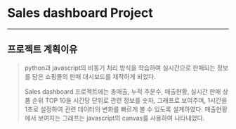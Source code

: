 # Sales dashboard Project
------------------
## 프로젝트 계획이유
> python과 javascript의 비동기 처리 방식을 학습하여 실시간으로 판매되는 정보를 담은 쇼핑몰의 판매 대시보드를 제작하게 되었다.
>
> Sales dashboard 프로젝트에는 총매출, 누적 주문수, 매출현황, 실시간 판매 상품 순위 TOP 10을 시간당 단위로 관련 정보를 숫자, 그래프로 보여주며, 1시간을 1초로 설정하여 관련 데이터의 변화를 빠르게 볼 수 있도록 설계하였다.
> 매출현황에서 보여지는 그래프는 javascript의 canvas를 사용하여 나타내었다.
